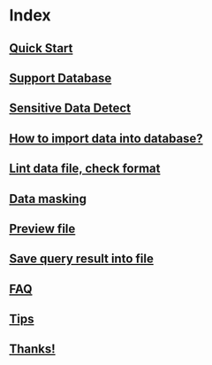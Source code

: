 # Index

## [Quick Start](quickstart.md)

## [Support Database](db.md)

## [Sensitive Data Detect](detect.md)

## [How to import data into database?](import.md)

## [Lint data file, check format](lint.md)

## [Data masking](mask.md)

## [Preview file](preview.md)

## [Save query result into file](save.md)

## [FAQ](FAQ.md)

## [Tips](tips.md)

## [Thanks!](thanks.md)
